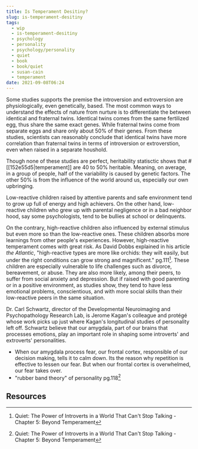 ```yaml
---
title: Is Temperament Desitiny?
slug: is-temperament-desitiny
tags:
  - wip
  - is-temperament-desitiny
  - psychology
  - personality
  - psychology/personality
  - quiet
  - book
  - book/quiet
  - susan-cain
  - temperament
date: 2021-09-08T06:24
---
```



Some studies supports the premise the introversion and extroversion are
physiologically, even genetically, based. The most common ways to understand the
effects of nature from nurture is to differentiate the between identical and
fraternal twins. Identical twins comes from the same fertilized egg, thus share
the same exact genes. While fraternal twins come from separate eggs and share
only about 50% of their genes. From these studies, scientists can reasonably
conclude that identical twins have more correlation than fraternal twins in
terms of introversion or extroverstion, even when raised in a separate houshold.

Though none of these studies are perfect, heritability statisctic shows that
#[[152e55d5|temperament]] are 40 to 50% heritable. Meaning, on average, in
a group of people, half of the variability is caused by genetic factors. The
other 50% is from the influence of the world around us, especially our own
upbringing.

Low-reactive children raised by attentive parents and safe environment tend to
grow up full of energy and high achievers. On the other hand, low-reactive
children who grew up with parental negligence or in a bad neighbor hood, say
some psychologists, tend to be bullies at school or delinquents.

On the contrary, high-reactive children also influenced by external stimulus but
even more so than the low-reactive ones. These children absorbs more learnings
from other people's experiences. However, high-reactive temperament comes with
great risk. As David Dobbs explained in his article _the Atlantic_,
"high-reactive types are more like orchids: they wilt easily, but under the
right conditions can grow strong and magnificent." pg.111[^1]. These children
are especially vulnerable to life challenges such as divorce, bereavement, or
abuse. They are also more likely, among their peers, to suffer from social
anxiety and depression. But if raised with good parenting or in a positive
environment, as studies show, they tend to have less emotional problems,
conscientious, and with more social skills than their low-reactive peers in the
same situation.

Dr. Carl Schwartz, director of the Developmental Neuroimaging and
Psychopathology Research Lab, is Jerome Kagan's colleague and protégé whose work
picks up just where Kagan's longitudinal studies of personality left off.
Schwartz believe that our amygdala, part of our brains that processes emotions,
play an important role in shaping some introverts' and extroverts'
personalities.

- When our amygdala process fear, our frontal cortex, responsible of our
  decision making, tells it to calm down. Its the reason why repetition is
  effective to lessen our fear. But when our frontal cortex is overwhelmed, our
  fear takes over.
- "rubber band theory" of personality pg.118[^1]



## Resources

[^1]: Quiet: The Power of Introverts in a World That Can't Stop Talking - Chapter 5: Beyond Temperament
